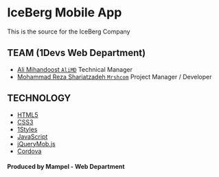 # IceBerg Mobile App
This is the source for the IceBerg Company

## TEAM (1Devs Web Department)
* [Ali Mihandoost `AliMD`](https://github.com/AliMD) Technical Manager
* [Mohammad Reza Shariatzadeh `Mrshcom`](https://github.com/Mrshcom) Project Manager / Developer

## TECHNOLOGY
* [HTML5](http://ali.md/wiki/html5)
* [CSS3](http://ali.md/css3ref)
* [1Styles](http://ali.md/1styles)
* [JavaScript](http://ali.md/wiki/javascript)
* [jQueryMob.js](http://ali.md/jquerymob.js)
* [Cordova](http://ali.md/cordova)

#### Produced by Mampel - Web Department  
